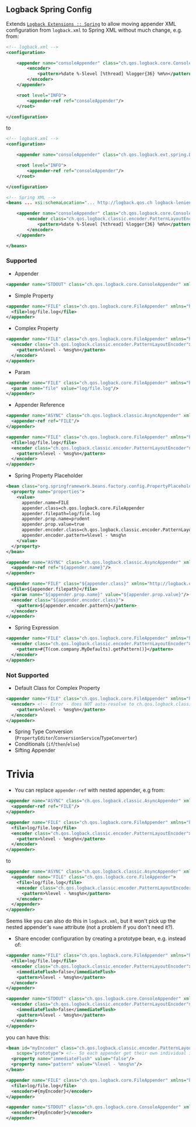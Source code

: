 Logback Spring Config
---------------------
Extends [`Logback Extensions :: Spring`](https://github.com/qos-ch/logback-extensions/wiki/Spring) to allow moving appender XML configuration from `logback.xml` to Spring XML without much change, e.g. from:

```xml
<!-- logback.xml -->
<configuration>

    <appender name="consoleAppender" class="ch.qos.logback.core.ConsoleAppender">
        <encoder>
            <pattern>%date %-5level [%thread] %logger{36} %m%n</pattern>
        </encoder>
    </appender>

    <root level="INFO">
        <appender-ref ref="consoleAppender"/>
    </root>

</configuration>
```

to

```xml
<!-- logback.xml -->
<configuration>

    <appender name="consoleAppender" class="ch.qos.logback.ext.spring.DelegatingLogbackAppender"/>

    <root level="INFO">
        <appender-ref ref="consoleAppender"/>
    </root>

</configuration>
```
```xml
<!-- Spring XML -->
<beans ... xsi:schemaLocation="... http://logback.qos.ch logback-lenient.xsd">

    <appender name="consoleAppender" class="ch.qos.logback.core.ConsoleAppender" xmlns="http://logback.qos.ch">
        <encoder class="ch.qos.logback.classic.encoder.PatternLayoutEncoder">
            <pattern>%date %-5level [%thread] %logger{36} %m%n</pattern>
        </encoder>
    </appender>

</beans>
```

### Supported
- Appender
```xml
<appender name="STDOUT" class="ch.qos.logback.core.ConsoleAppender" xmlns="http://logback.qos.ch"/>
```
- Simple Property
```xml
<appender name="FILE" class="ch.qos.logback.core.FileAppender" xmlns="http://logback.qos.ch">
  <file>log/file.log</file>
</appender>
```
- Complex Property
```xml
<appender name="FILE" class="ch.qos.logback.core.FileAppender" xmlns="http://logback.qos.ch">
  <encoder class="ch.qos.logback.classic.encoder.PatternLayoutEncoder">
    <pattern>%level - %msg%n</pattern>
  </encoder>
</appender>
```
- Param
```xml
<appender name="FILE" class="ch.qos.logback.core.FileAppender" xmlns="http://logback.qos.ch">
  <param name="file" value="log/file.log"/>
</appender>
```
- Appender Reference
```xml
<appender name="ASYNC" class="ch.qos.logback.classic.AsyncAppender" xmlns="http://logback.qos.ch">
  <appender-ref ref="FILE"/>
</appender>

<appender name="FILE" class="ch.qos.logback.core.FileAppender" xmlns="http://logback.qos.ch">
  <file>log/file.log</file>
  <encoder class="ch.qos.logback.classic.encoder.PatternLayoutEncoder">
    <pattern>%level - %msg%n</pattern>
  </encoder>
</appender>
```
- Spring Property Placeholder
```xml
<bean class="org.springframework.beans.factory.config.PropertyPlaceholderConfigurer">
  <property name="properties">
    <value>
      appender.name=FILE
      appender.class=ch.qos.logback.core.FileAppender
      appender.filepath=log/file.log
      appender.prop.name=prudent
      appender.prop.value=true
      appender.encoder.class=ch.qos.logback.classic.encoder.PatternLayoutEncoder
      appender.encoder.pattern=%level - %msg%n
    </value>
  </property>
</bean>

<appender name="ASYNC" class="ch.qos.logback.classic.AsyncAppender" xmlns="http://logback.qos.ch">
  <appender-ref ref="${appender.name}"/>
</appender>

<appender name="FILE" class="${appender.class}" xmlns="http://logback.qos.ch">
  <file>${appender.filepath}</file>
  <param name="${appender.prop.name}" value="${appender.prop.value}"/>
  <encoder class="${appender.encoder.class}">
    <pattern>${appender.encoder.pattern}</pattern>
  </encoder>
</appender>
```
- Spring Expression
```xml
<appender name="FILE" class="ch.qos.logback.core.FileAppender" xmlns="http://logback.qos.ch">
  <encoder class="ch.qos.logback.classic.encoder.PatternLayoutEncoder">
    <pattern>#{T(com.company.MyDefaults).getPattern()}</pattern>
  </encoder>
</appender>
```

### Not Supported
- Default Class for Complex Property
```xml
<appender name="FILE" class="ch.qos.logback.core.FileAppender" xmlns="http://logback.qos.ch">
  <encoder> <!-- Error - does NOT auto-resolve to ch.qos.logback.classic.encoder.PatternLayoutEncoder -->
    <pattern>%level - %msg%n</pattern>
  </encoder>
</appender>
```
- Spring Type Conversion (`PropertyEditor`/`ConversionService`/`TypeConverter`)
- Conditionals (`if`/`then`/`else`)
- Sifting Appender

Trivia
======
- You can replace `appender-ref` with nested appender, e.g from:
```xml
<appender name="ASYNC" class="ch.qos.logback.classic.AsyncAppender" xmlns="http://logback.qos.ch">
  <appender-ref ref="FILE"/>
</appender>

<appender name="FILE" class="ch.qos.logback.core.FileAppender" xmlns="http://logback.qos.ch">
  <file>log/file.log</file>
  <encoder class="ch.qos.logback.classic.encoder.PatternLayoutEncoder">
    <pattern>%level - %msg%n</pattern>
  </encoder>
</appender>
```
to
```xml
<appender name="ASYNC" class="ch.qos.logback.classic.AsyncAppender" xmlns="http://logback.qos.ch">
  <appender name="FILE" class="ch.qos.logback.core.FileAppender">
    <file>log/file.log</file>
    <encoder class="ch.qos.logback.classic.encoder.PatternLayoutEncoder">
      <pattern>%level - %msg%n</pattern>
    </encoder>
  </appender>
</appender>
```
Seems like you can also do this in `logback.xml`, but it won't pick up the nested appender's `name` attribute (not a problem if you don't need it?).
- Share encoder configuration by creating a prototype bean, e.g. instead of:
```xml
<appender name="FILE" class="ch.qos.logback.core.FileAppender" xmlns="http://logback.qos.ch">
  <file>log/file.log</file>
  <encoder class="ch.qos.logback.classic.encoder.PatternLayoutEncoder">
    <immediateFlush>false</immediateFlush>
    <pattern>%level - %msg%n</pattern>
  </encoder>
</appender>

<appender name="STDOUT" class="ch.qos.logback.core.ConsoleAppender" xmlns="http://logback.qos.ch">
  <encoder class="ch.qos.logback.classic.encoder.PatternLayoutEncoder">
    <immediateFlush>false</immediateFlush>
    <pattern>%level - %msg%n</pattern>
  </encoder>
</appender>
```
you can have this:
```xml
<bean id="myEncoder" class="ch.qos.logback.classic.encoder.PatternLayoutEncoder"
    scope="prototype"> <!-- So each appender get their own individual instance -->
  <property name="immediateFlush" value="false"/>
  <property name="pattern" value="%level - %msg%n"/>
</bean>

<appender name="FILE" class="ch.qos.logback.core.FileAppender" xmlns="http://logback.qos.ch">
  <file>log/file.log</file>
  <encoder>#{myEncoder}</encoder>
</appender>

<appender name="STDOUT" class="ch.qos.logback.core.ConsoleAppender" xmlns="http://logback.qos.ch">
  <encoder>#{myEncoder}</encoder>
</appender>
```

